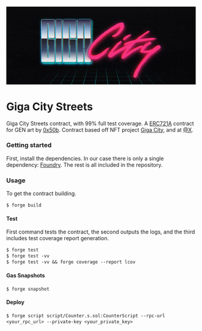 
<p>
  <img src="./cover.jpg" width="800">
  <br>
</p>

# Giga City Streets

Giga City Streets contract, with 99% full test coverage. A [ERC721A](https://github.com/chiru-labs/ERC721A) contract for GEN art by [0x50b](https://x.com/0x50b). Contract based off NFT project [Giga City](https://gigacity.gg), and at [@X](https://x.com/giga_city).

### Getting started

First, install the dependencies. In our case there is only a single dependency: [Foundry](https://github.com/foundry-rs/foundry). The rest is all included in the repository.

### Usage
To get the contract building.

```shell
$ forge build
```

#### Test
First command tests the contract, the second outputs the logs, and the third includes test coverage report generation.

```shell
$ forge test
$ forge test -vv
$ forge test -vv && forge coverage --report lcov
```

#### Gas Snapshots

```shell
$ forge snapshot
```

#### Deploy

```shell
$ forge script script/Counter.s.sol:CounterScript --rpc-url <your_rpc_url> --private-key <your_private_key>
```
